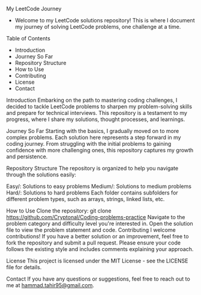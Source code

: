 My LeetCode Journey
* Welcome to my LeetCode solutions repository! This is where I document my journey of solving LeetCode problems, one challenge at a time.

Table of Contents
* Introduction
* Journey So Far
* Repository Structure
* How to Use
* Contributing
* License
* Contact

Introduction
Embarking on the path to mastering coding challenges, I decided to tackle LeetCode problems to sharpen my problem-solving skills and prepare for technical interviews. This repository is a testament to my progress, where I share my solutions, thought processes, and learnings.

Journey So Far
Starting with the basics, I gradually moved on to more complex problems. Each solution here represents a step forward in my coding journey. From struggling with the initial problems to gaining confidence with more challenging ones, this repository captures my growth and persistence.

Repository Structure
The repository is organized to help you navigate through the solutions easily:

Easy/: Solutions to easy problems
Medium/: Solutions to medium problems
Hard/: Solutions to hard problems
Each folder contains subfolders for different problem types, such as arrays, strings, linked lists, etc.

How to Use
Clone the repository:
git clone https://github.com/Cryptonal/Coding-problems-practice
Navigate to the problem category and difficulty level you're interested in.
Open the solution file to view the problem statement and code.
Contributing
I welcome contributions! If you have a better solution or an improvement, feel free to fork the repository and submit a pull request. Please ensure your code follows the existing style and includes comments explaining your approach.

License
This project is licensed under the MIT License - see the LICENSE file for details.

Contact
If you have any questions or suggestions, feel free to reach out to me at hammad.tahir95@gmail.com.
